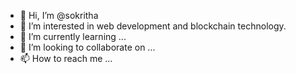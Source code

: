 - 👋 Hi, I’m @sokritha
- 👀 I’m interested in web development and blockchain technology.
- 🌱 I’m currently learning ...
- 💞️ I’m looking to collaborate on ...
- 📫 How to reach me ...

<!---
sokritha/sokritha is a ✨ special ✨ repository because its `README.md` (this file) appears on your GitHub profile.
You can click the Preview link to take a look at your changes.
--->
